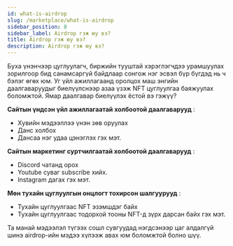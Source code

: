 ```yaml
---
id: what-is-airdrop
slug: /marketplace/what-is-airdrop
sidebar_position: 8
sidebar_label: Airdrop гэж юу вэ?
title: Airdrop гэж юу вэ?
description: Airdrop гэж юу вэ?
---
```


Буха үнэнчээр цуглуулагч, биржийн тууштай хэрэглэгчдээ урамшуулах зорилгоор бид санамсаргүй байдлаар сонгож нэг эсвэл бүр бүгдэд нь ч бэлэг өгөх юм. Уг үйл ажиллагаанд оролцох маш энгийн даалгаваруудыг биелүүлснээр азаа үзэж NFT цуглуулгаа баяжуулах боломжтой. Ямар даалгавар биелүүлэх ёстой вэ гэжүү?

**Сайтын үндсэн үйл ажиллагаатай холбоотой даалгаварууд** :

* Хувийн мэдээллээ үнэн зөв оруулах
* Данс холбох
* Дансаа нэг удаа цэнэглэх гэх мэт.

**Сайтын маркетинг суртчилгаатай холбоотой даалгаварууд** :

* Discord чатанд орох
* Youtube суваг subscribe хийх.
* Instagram дагах гэх мэт.

**Мөн тухайн цуглуулгын онцлогт тохирсон шалгуурууд** :

* Тухайн цуглуулгаас NFT эзэмшдэг байх
* Тухайн цуглуулгаас тодорхой тооны NFT-д зүрх дарсан байх гэх мэт.

Та манай мэдээлэл түгээх сошл сувгуудад нэгдсэнээр цаг алдалгүй шинэ airdrop-ийн мэдээ хүлээж авах юм боломжтой болно шүү.

